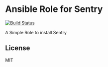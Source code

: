 # Ansible Role for Sentry

[![Build Status](https://travis-ci.org/mortik/ansible-ruby.png?branch=master)](https://travis-ci.org/mortik/ansible-ruby)

A Simple Role to install Sentry

## License

MIT

